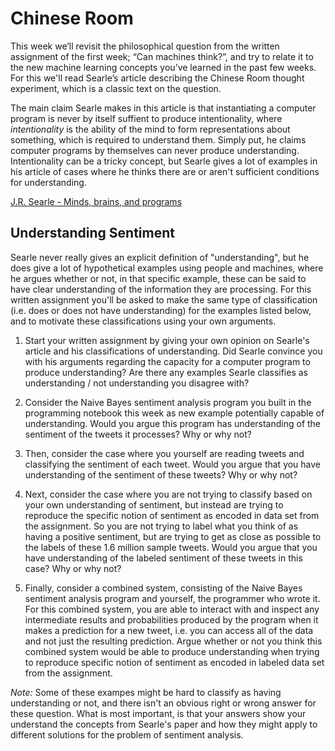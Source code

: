 # Chinese Room

This week we’ll revisit the philosophical question from the written assignment
of the first week; “Can machines think?”, and try to relate it to the new
machine learning concepts you’ve learned in the past few weeks. For this we'll
read Searle’s article describing the Chinese Room thought experiment, which is
a classic text on the question. 

The main claim Searle makes in this article is that instantiating a computer
program is never by itself suffient to produce intentionality, where
*intentionality* is the ability of the mind to form representations about
something, which is required to understand them. Simply put, he claims computer
programs by themselves can never produce understanding. Intentionality can be a
tricky concept, but Searle gives a lot of examples in his article of cases
where he thinks there are or aren't sufficient conditions for understanding.

[J.R. Searle - Minds, brains, and programs](chinese_room.pdf)

## Understanding Sentiment

Searle never really gives an explicit definition of "understanding", but he
does give a lot of hypothetical examples using people and machines, where he
argues whether or not, in that specific example, these can be said to have
clear understanding of the information they are processing. For this written
assignment you'll be asked to make the same type of classification (i.e. does
or does not have understanding) for the examples listed below, and to motivate
these classifications using your own arguments.

1. Start your written assignment by giving your own opinion on Searle's article
and his classifications of understanding. Did Searle convince you with his
arguments regarding the capacity for a computer program to produce
understanding? Are there any examples Searle classifies as understanding / not
understanding you disagree with?

2. Consider the Naive Bayes sentiment analysis program you built in the
programming notebook this week as new example potentially capable of
understanding. Would you argue this program has understanding of the
sentiment of the tweets it processes? Why or why not?
 
3. Then, consider the case where you yourself are reading tweets and
classifying the sentiment of each tweet. Would you argue that you have
understanding of the sentiment of these tweets? Why or why not?

4. Next, consider the case where you are not trying to classify based on your
own understanding of sentiment, but instead are trying to reproduce the
specific notion of sentiment as encoded in data set from the assignment. So you
are not trying to label what you think of as having a positive sentiment, but
are trying to get as close as possible to the labels of these 1.6 million
sample tweets. Would you argue that you have understanding of the labeled
sentiment of these tweets in this case? Why or why not?

5. Finally, consider a combined system, consisting of the Naive Bayes sentiment
analysis program and yourself, the programmer who wrote it. For this combined
system, you are able to interact with and inspect any intermediate results and
probabilities produced by the program when it makes a prediction for a new
tweet, i.e. you can access all of the data and not just the resulting
prediction. Argue whether or not you think this combined system would be able
to produce understanding when trying to reproduce specific notion of sentiment
as encoded in labeled data set from the assignment.

*Note:* Some of these exampes might be hard to classify as having understanding
or not, and there isn't an obvious right or wrong answer for these question.
What is most important, is that your answers show your understand the concepts
from Searle's paper and how they might apply to different solutions for the
problem of sentiment analysis.

